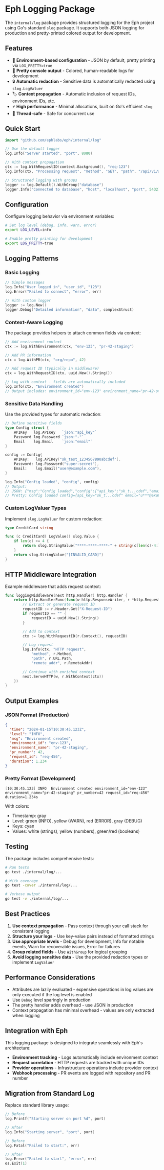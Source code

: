# Eph Logging Package

The `internal/log` package provides structured logging for the Eph project using Go's standard `slog` package. It supports both JSON logging for production and pretty-printed colored output for development.

## Features

- 🔧 **Environment-based configuration** - JSON by default, pretty printing via `LOG_PRETTY=true`
- 🎨 **Pretty console output** - Colored, human-readable logs for development
- 🔒 **Automatic redaction** - Sensitive data is automatically redacted using `slog.LogValuer`
- 🏷️ **Context propagation** - Automatic inclusion of request IDs, environment IDs, etc.
- ⚡ **High performance** - Minimal allocations, built on Go's efficient `slog`
- 🧵 **Thread-safe** - Safe for concurrent use

## Quick Start

```go
import "github.com/ephlabs/eph/internal/log"

// Use the default logger
log.Info("Server started", "port", 8080)

// With context propagation
ctx := log.WithRequestID(context.Background(), "req-123")
log.Info(ctx, "Processing request", "method", "GET", "path", "/api/v1/status")

// Structured logging with groups
logger := log.Default().WithGroup("database")
logger.Info("Connected to database", "host", "localhost", "port", 5432)
```

## Configuration

Configure logging behavior via environment variables:

```bash
# Set log level (debug, info, warn, error)
export LOG_LEVEL=info

# Enable pretty printing for development
export LOG_PRETTY=true
```

## Logging Patterns

### Basic Logging

```go
// Simple messages
log.Info("User logged in", "user_id", "123")
log.Error("Failed to connect", "error", err)

// With custom logger
logger := log.New()
logger.Debug("Detailed information", "data", complexStruct)
```

### Context-Aware Logging

The package provides helpers to attach common fields via context:

```go
// Add environment context
ctx := log.WithEnvironment(ctx, "env-123", "pr-42-staging")

// Add PR information
ctx = log.WithPR(ctx, "org/repo", 42)

// Add request ID (typically in middleware)
ctx = log.WithRequestID(ctx, uuid.New().String())

// Log with context - fields are automatically included
log.Info(ctx, "Environment created")
// Output includes: environment_id="env-123" environment_name="pr-42-staging" pr_number=42
```

### Sensitive Data Handling

Use the provided types for automatic redaction:

```go
// Define sensitive fields
type Config struct {
    APIKey   log.APIKey   `json:"api_key"`
    Password log.Password `json:"-"`
    Email    log.Email    `json:"email"`
}

config := Config{
    APIKey:   log.APIKey("sk_test_1234567890abcdef"),
    Password: log.Password("super-secret"),
    Email:    log.Email("user@example.com"),
}

log.Info("Config loaded", "config", config)
// Output:
// JSON: {"msg":"Config loaded","config":{"api_key":"sk_t...cdef","email":"u***@example.com"}}
// Pretty: Config loaded config={api_key="sk_t...cdef" email="u***@example.com"}
```

### Custom LogValuer Types

Implement `slog.LogValuer` for custom redaction:

```go
type CreditCard string

func (c CreditCard) LogValue() slog.Value {
    if len(c) >= 4 {
        return slog.StringValue("****-****-****-" + string(c[len(c)-4:]))
    }
    return slog.StringValue("[INVALID_CARD]")
}
```

## HTTP Middleware Integration

Example middleware that adds request context:

```go
func loggingMiddleware(next http.Handler) http.Handler {
    return http.HandlerFunc(func(w http.ResponseWriter, r *http.Request) {
        // Extract or generate request ID
        requestID := r.Header.Get("X-Request-ID")
        if requestID == "" {
            requestID = uuid.New().String()
        }

        // Add to context
        ctx := log.WithRequestID(r.Context(), requestID)

        // Log request
        log.Info(ctx, "HTTP request",
            "method", r.Method,
            "path", r.URL.Path,
            "remote_addr", r.RemoteAddr)

        // Continue with enriched context
        next.ServeHTTP(w, r.WithContext(ctx))
    })
}
```

## Output Examples

### JSON Format (Production)

```json
{
  "time": "2024-01-15T10:30:45.123Z",
  "level": "INFO",
  "msg": "Environment created",
  "environment_id": "env-123",
  "environment_name": "pr-42-staging",
  "pr_number": 42,
  "request_id": "req-456",
  "duration": 1.234
}
```

### Pretty Format (Development)

```
[10:30:45.123] INFO  Environment created environment_id="env-123" environment_name="pr-42-staging" pr_number=42 request_id="req-456" duration=1.234s
```

With colors:
- Timestamp: gray
- Level: green (INFO), yellow (WARN), red (ERROR), gray (DEBUG)
- Keys: cyan
- Values: white (strings), yellow (numbers), green/red (booleans)

## Testing

The package includes comprehensive tests:

```bash
# Run tests
go test ./internal/log/...

# With coverage
go test -cover ./internal/log/...

# Verbose output
go test -v ./internal/log/...
```

## Best Practices

1. **Use context propagation** - Pass context through your call stack for consistent logging
2. **Structure your logs** - Use key-value pairs instead of formatted strings
3. **Use appropriate levels** - Debug for development, Info for notable events, Warn for recoverable issues, Error for failures
4. **Group related fields** - Use `WithGroup` for logical grouping
5. **Avoid logging sensitive data** - Use the provided redaction types or implement `LogValuer`

## Performance Considerations

- Attributes are lazily evaluated - expensive operations in log values are only executed if the log level is enabled
- Use `Debug` level sparingly in production
- The pretty handler adds overhead - use JSON in production
- Context propagation has minimal overhead - values are only extracted when logging

## Integration with Eph

This logging package is designed to integrate seamlessly with Eph's architecture:

- **Environment tracking** - Logs automatically include environment context
- **Request correlation** - HTTP requests are tracked with unique IDs
- **Provider operations** - Infrastructure operations include provider context
- **Webhook processing** - PR events are logged with repository and PR number

## Migration from Standard Log

Replace standard library usage:

```go
// Before
log.Printf("Starting server on port %d", port)

// After
log.Info("Starting server", "port", port)

// Before
log.Fatal("Failed to start:", err)

// After
log.Error("Failed to start", "error", err)
os.Exit(1)
```
